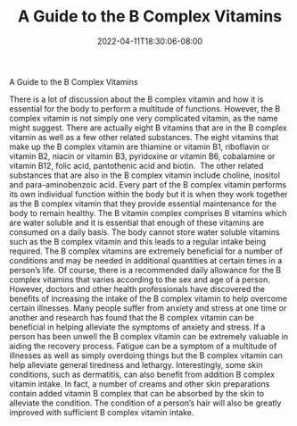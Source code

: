 ﻿---
title: "A Guide to the B Complex Vitamins"
date: 2022-04-11T18:30:06-08:00
description: "Vitamins Tips for Web Success"
featured_image: "/images/Vitamins.jpg"
tags: ["Vitamins"]
---

A Guide to the B Complex Vitamins

There is a lot of discussion about the B complex vitamin and how it is essential for the body to perform a multitude of functions. However, the B complex vitamin is not simply one very complicated vitamin, as the name might suggest. There are actually eight B vitamins that are in the B complex vitamin as well as a few other related substances. The eight vitamins that make up the B complex vitamin are thiamine or vitamin B1, riboflavin or vitamin B2, niacin or vitamin B3, pyridoxine or vitamin B6, cobalamine or vitamin B12, folic acid, pantothenic acid and biotin.  The other related substances that are also in the B complex vitamin include choline, inositol and para-aminobenzoic acid.
Every part of the B complex vitamin performs its own individual function within the body but it is when they work together as the B complex vitamin that they provide essential maintenance for the body to remain healthy. The B vitamin complex comprises B vitamins which are water soluble and it is essential that enough of these vitamins are consumed on a daily basis. The body cannot store water soluble vitamins such as the B complex vitamin and this leads to a regular intake being required.
The B complex vitamins are extremely beneficial for a number of conditions and may be needed in additional quantities at certain times in a person’s life. Of course, there is a recommended daily allowance for the B complex vitamins that varies according to the sex and age of a person. However, doctors and other health professionals have discovered the benefits of increasing the intake of the B complex vitamin to help overcome certain illnesses. 
Many people suffer from anxiety and stress at one time or another and research has found that the B complex vitamin can be beneficial in helping alleviate the symptoms of anxiety and stress. If a person has been unwell the B complex vitamin can be extremely valuable in aiding the recovery process. Fatigue can be a symptom of a multitude of illnesses as well as simply overdoing things but the B complex vitamin can help alleviate general tiredness and lethargy.
Interestingly, some skin conditions, such as dermatitis, can also benefit from addition B complex vitamin intake. In fact, a number of creams and other skin preparations contain added vitamin B complex that can be absorbed by the skin to alleviate the condition. The condition of a person’s hair will also be greatly improved with sufficient B complex vitamin intake. 


